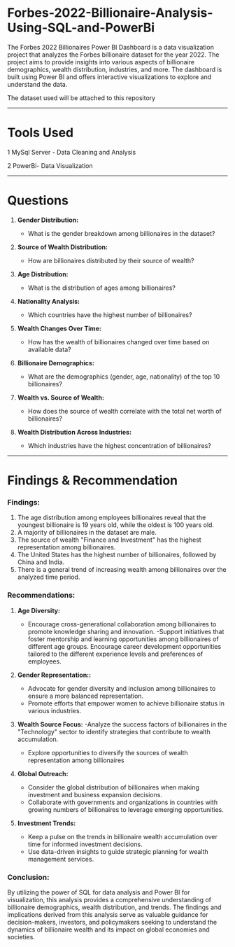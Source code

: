 
# Forbes-2022-Billionaire-Analysis-Using-SQL-and-PowerBi
The Forbes 2022 Billionaires Power BI Dashboard is a data visualization project that analyzes the Forbes billionaire dataset for the year 2022. The project aims to provide insights into various aspects of billionaire demographics, wealth distribution, industries, and more. The dashboard is built using Power BI and offers interactive visualizations to explore and understand the data.

The dataset used will be attached to this repository

----
# Tools Used
1 MySql Server - Data Cleaning and Analysis

2 PowerBi- Data Visualization


-----
# Questions

1. **Gender Distribution:**
   - What is the gender breakdown among billionaires in the dataset?

2. **Source of Wealth Distribution:**
   - How are billionaires distributed by their source of wealth?

3. **Age Distribution:**
   - What is the distribution of ages among billionaires?

4. **Nationality Analysis:**
   - Which countries have the highest number of billionaires?

5. **Wealth Changes Over Time:**
   - How has the wealth of billionaires changed over time based on available data?

6. **Billionaire Demographics:**
   - What are the demographics (gender, age, nationality) of the top 10 billionaires?

7. **Wealth vs. Source of Wealth:**
   - How does the source of wealth correlate with the total net worth of billionaires?

8. **Wealth Distribution Across Industries:**
   - Which industries have the highest concentration of billionaires?


----
# Findings & Recommendation

### Findings:

1. The age distribution among employees billionaires reveal that the youngest billionaire is 19 years old, while the oldest is 100 years old.
2. A majority of billionaires in the dataset are male.
3. The source of wealth "Finance and Investment" has the highest representation among billionaires.
4. The United States has the highest number of billionaires, followed by China and India.
5. There is a general trend of increasing wealth among billionaires over the analyzed time period.



### Recommendations:

1. **Age Diversity:**
   - Encourage cross-generational collaboration among billionaires to promote knowledge sharing and innovation.
   -Support initiatives that foster mentorship and learning opportunities among billionaires of different age groups. Encourage career development opportunities tailored to the different experience levels and preferences of employees.

2. **Gender Representation::**
   - Advocate for gender diversity and inclusion among billionaires to ensure a more balanced representation.
   - Promote efforts that empower women to achieve billionaire status in various industries.

3. **Wealth Source Focus:**
   -Analyze the success factors of billionaires in the "Technology" sector to identify strategies that contribute to wealth accumulation.
   - Explore opportunities to diversify the sources of wealth representation among billionaires

4. **Global Outreach:**
   - Consider the global distribution of billionaires when making investment and business expansion decisions.
   - Collaborate with governments and organizations in countries with growing numbers of billionaires to leverage emerging opportunities.

5. **Investment Trends:**
   - Keep a pulse on the trends in billionaire wealth accumulation over time for informed investment decisions.
   - Use data-driven insights to guide strategic planning for wealth management services.

### Conclusion:
By utilizing the power of SQL for data analysis and Power BI for visualization, this analysis provides a comprehensive understanding of billionaire demographics, wealth distribution, and trends. The findings and implications derived from this analysis serve as valuable guidance for decision-makers, investors, and policymakers seeking to understand the dynamics of billionaire wealth and its impact on global economies and societies.
